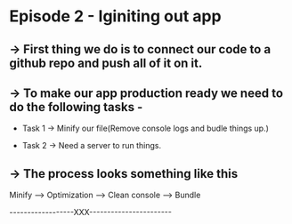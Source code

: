 # Episode 2 - Iginiting out app

## -> First thing we do is to connect our code to a github repo and push all of it on it.

## -> To make our app production ready we need to do the following tasks -

 - Task 1 -> Minify our file(Remove console logs and budle things up.)

- Task 2 -> Need a server to run things.

 ## -> The process looks something like this 

 Minify  --> Optimization --> Clean console --> Bundle

 
 ------------------XXX-----------------------